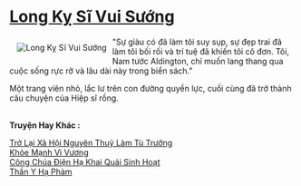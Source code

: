 <a href="https://truyentiki.com/long-ky-si-vui-suong.33659/" title="Long Kỵ Sĩ Vui Sướng"><h1>Long Kỵ Sĩ Vui Sướng</h1></a><div style="display:table"><img align="right" style="float: left; padding: 10px;" src="https://truyentiki.com/a/img/str/src/33659.jpg" alt="Long Kỵ Sĩ Vui Sướng">"Sự giàu có đã làm tôi suy sụp, sự đẹp trai đã làm tôi bối rối và trí tuệ đã khiến tôi cô đơn. Tôi, Nam tước Aldington, chỉ muốn lang thang qua cuộc sống rực rỡ và lâu dài này trong biển sách." <p></p> Một trang viên nhỏ, lắc lư trên con đường quyền lực, cuối cùng đã trở thành câu chuyện của Hiệp sĩ rồng.</div><p><br><b>Truyện Hay Khác :</b></p><a href="https://truyentiki.com/tro-lai-xa-hoi-nguyen-thuy-lam-tu-truong.33658/" alt="Trở Lại Xã Hội Nguyên Thuỷ Làm Tù Trưởng">Trở Lại Xã Hội Nguyên Thuỷ Làm Tù Trưởng</a><br/><a href="https://github.com/nownovels/top500/tree/master/truyenhay/33769/" alt="Khỏe Mạnh Vì Vương">Khỏe Mạnh Vì Vương</a><br/><a href="https://github.com/nownovels/top500/tree/master/truyenhay/33521/" alt="Công Chúa Điện Hạ Khai Quải Sinh Hoạt">Công Chúa Điện Hạ Khai Quải Sinh Hoạt</a><br/><a href="https://truyentiki.wordpress.com/2020/06/08/than-y-ha-pham/" alt="Thần Y Hạ Phàm">Thần Y Hạ Phàm</a><br/>